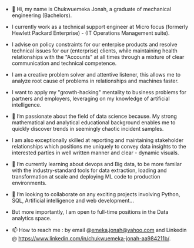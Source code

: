 - 👋 Hi, my name is Chukwuemeka Jonah, a graduate of mechanical engineering (Bachelors). 
- I currently work as a technical support engineer at Micro focus (formerly Hewlett Packard Enterprise) - (IT Operations Management suite). 
- I advise on policy constraints for our enterpise products and resolve technical issues for our (enterprise) clients, while maintaining health relationships with the "Accounts" at all times through a mixture of clear communication and technical competence. 
- I am a creative problem solver and attentive listener, this allows me to analyze root cause of problems in relationships and machines faster. 


- I want to apply my "growth-hacking" mentality to business problems for partners and employers, leveraging on my knowledge of artificial intelligence. 
- 👀 I’m passionate about the field of data science because. My strong mathematical and analytical educational background enables me to quickly discover trends in seemingly chaotic incident samples.
- I am also exceptionally skilled at reporting and maintaining stakeholder relationships which positions me uniquely to convey data insights to the interested parties in well written manner and clear - dynamic visuals. 
- 🌱 I’m currently learning about devops and Big data, to be more familar with the industry-standard tools for data extraction, loading and transformation at scale and deploying ML code to production environments. 
- 💞️ I’m looking to collaborate on any exciting projects involving Python, SQL, Artificial intelligence and web development...
- But more importantly, I am open to full-time positions in the Data analytics space.


- 📫 How to reach me : by email @emeka.jonah@yahoo.com and Linkedin @ https://www.linkedin.com/in/chukwuemeka-jonah-aa984211b/.

<!---
jonahbanks1/jonahbanks1 is a ✨ special ✨ repository because its `README.md` (this file) appears on your GitHub profile.
You can click the Preview link to take a look at your changes.
--->
